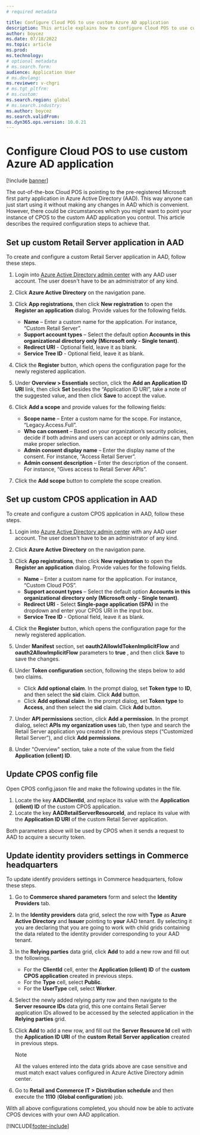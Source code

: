 ```yaml
---
# required metadata

title: Configure Cloud POS to use custom Azure AD application
description: This article explains how to configure Cloud POS to use custom AAD application.
author: boycez
ms.date: 07/18/2022
ms.topic: article
ms.prod:
ms.technology: 
# optional metadata
# ms.search.form:
audience: Application User
# ms.devlang: 
ms.reviewer: v-chgri
# ms.tgt_pltfrm: 
# ms.custom:
ms.search.region: global
# ms.search.industry:
ms.author: boycez
ms.search.validFrom:
ms.dyn365.ops.version: 10.0.21
---
```


# Configure Cloud POS to use custom Azure AD application

[!include [banner](includes/banner.md)]

The out-of-the-box Cloud POS is pointing to the pre-registered Microsoft first party application in Azure Active Directory (AAD). This way anyone can just start using it without making any changes in AAD which is convenient. However, there could be circumstances which you might want to point your instance of CPOS to the custom AAD application you control. This article describes the required configuration steps to achieve that.

## Set up custom Retail Server application in AAD

To create and configure a custom Retail Server application in AAD, follow these steps.

1. Login into [Azure Active Directory admin center](https://aad.portal.azure.com) with any AAD user account. The user doesn't have to be an administrator of any kind.
1. Click **Azure Active Directory** on the navigation pane.
1. Click **App registrations**, then click **New registration** to open the **Register an application** dialog. Provide values for the following fields.
    
    - **Name** – Enter a custom name for the application. For instance, “Custom Retail Server”.
    - **Support account types** – Select the default option **Accounts in this organizational directory only (Microsoft only - Single tenant)**.
    - **Redirect URI** - Optional field, leave it as blank.
    - **Service Tree ID** - Optional field, leave it as blank.
	
1. Click the **Register** button, which opens the configuration page for the newly registered application.
1. Under **Overview \> Essentials** section, click the **Add an Application ID URI** link, then click **Set** besides the “Application ID URI”, take a note of the suggested value, and then click **Save** to accept the value. 
1. Click **Add a scope** and provide values for the following fields:

    - **Scope name** – Enter a custom name for the scope. For instance, “Legacy.Access.Full”.
    - **Who can consent** – Based on your organization’s security policies, decide if both admins and users can accept or only admins can, then make proper selection.
    - **Admin consent display name** – Enter the display name of the consent. For instance, “Access Retail Server”.
    - **Admin consent description** – Enter the description of the consent. For instance, “Gives access to Retail Server APIs”.

1. Click the **Add scope** button to complete the scope creation.

## Set up custom CPOS application in AAD

To create and configure a custom CPOS application in AAD, follow these steps.

1. Login into [Azure Active Directory admin center](https://aad.portal.azure.com) with any AAD user account. The user doesn't have to be an administrator of any kind.
1. Click **Azure Active Directory** on the navigation pane.
1. Click **App registrations**, then click **New registration** to open the **Register an application** dialog. Provide values for the following fields.
    
    - **Name** – Enter a custom name for the application. For instance, “Custom Cloud POS”.
    - **Support account types** – Select the default option **Accounts in this organizational directory only (Microsoft only - Single tenant)**.
    - **Redirect URI** - Select **Single-page application (SPA)** in the dropdown and enter your CPOS URI in the input box.
    - **Service Tree ID** - Optional field, leave it as blank.

1. Click the **Register** button, which opens the configuration page for the newly registered application.
1. Under **Manifest** section, set **oauth2AllowIdTokenImplicitFlow** and **oauth2AllowImplicitFlow** parameters to **true** , and then click **Save** to save the changes. 
1. Under **Token configuration** section, following the steps below to add two claims.

    - Click **Add optional claim**. In the prompt dialog, set **Token type** to **ID**, and then select the **sid** claim. Click **Add** button.
    - Click **Add optional claim**. In the prompt dialog, set **Token type** to **Access**, and then select the **sid** claim. Click **Add** button.

1. Under **API permissions** section, click **Add a permission**. In the prompt dialog, select **APIs my organization uses** tab, then type and search the Retail Server application you created in the previous steps (“Customized Retail Server”), and click **Add permissions**.
1. Under "Overview" section, take a note of the value from the field **Application (client) ID**.

## Update CPOS config file

Open CPOS config.jason file and make the following updates in the file.

1. Locate the key **AADClientId**, and replace its value with the **Application (client) ID** of the custom CPOS application.
1. Locate the key **AADRetailServerResourceId**, and replace its value with the **Application ID URI** of the custom Retail Server application.

Both parameters above will be used by CPOS when it sends a request to AAD to acquire a security token.

## Update identity providers settings in Commerce headquarters

To update identify providers settings in Commerce headquarters, follow these steps.

1. Go to **Commerce shared parameters** form and select the **Identity Providers** tab.
1. In the **Identity providers** data grid, select the row with **Type** as **Azure Active Directory** and **Issuer** pointing to **your** AAD tenant. By selecting it you are declaring that you are going to work with child grids containing the data related to the identity provider corresponding to your AAD tenant.
1. In the **Relying parties** data grid, click **Add** to add a new row and fill out the followings.
    
    - For the **ClientId** cell, enter the **Application (client) ID** of the **custom CPOS application** created in previous steps. 
    - For the **Type** cell, select **Public**.
    - For the **UserType** cell, select **Worker**.

1. Select the newly added relying party row and then navigate to the **Server resource IDs** data grid, this one contains Retail Server application IDs allowed to be accessed by the selected application in the **Relying parties** grid. 
1. Click **Add** to add a new row, and fill out the **Server Resource Id** cell with the **Application ID URI** of the **custom Retail Server application** created in previous steps.

    > [!NOTE]
    > All the values entered into the data grids above are case sensitive and must match exact values configured in Azure Active Directory admin center.

1. Go to **Retail and Commerce IT \> Distribution schedule** and then execute the **1110** (**Global configuration**) job.

With all above configurations completed, you should now be able to activate CPOS devices with your own AAD application.

[!INCLUDE[footer-include](../includes/footer-banner.md)]
